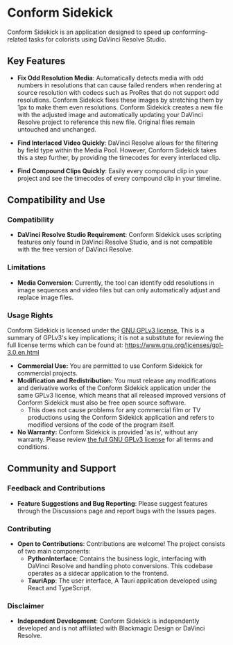 # Conform Sidekick

Conform Sidekick is an application designed to speed up conforming-related tasks for colorists using DaVinci Resolve Studio.

## Key Features

- **Fix Odd Resolution Media**: Automatically detects media with odd numbers in resolutions that can cause failed renders when rendering at source resolution with codecs such as ProRes that do not support odd resolutions. Conform Sidekick fixes these images by stretching them by 1px to make them even resolutions. Conform Sidekick creates a new file with the adjusted image and automatically updating your DaVinci Resolve project to reference this new file. Original files remain untouched and unchanged.

- **Find Interlaced Video Quickly**: DaVinci Resolve allows for the filtering by field type within the Media Pool. However, Conform Sidekick takes this a step further, by providing the timecodes for every interlaced clip.

- **Find Compound Clips Quickly**: Easily every compound clip in your project and see the timecodes of every compound clip in your timeline.

## Compatibility and Use

### Compatibility
- **DaVinci Resolve Studio Requirement**: Conform Sidekick uses scripting features only found in DaVinci Resolve Studio, and is not compatible with the free version of DaVinci Resolve.

### Limitations
- **Media Conversion**: Currently, the tool can identify odd resolutions in image sequences and video files but can only automatically adjust and replace image files.

### Usage Rights

Conform Sidekick is licensed under the [GNU GPLv3 license.](https://www.gnu.org/licenses/gpl-3.0.en.html) This is a summary of GPLv3's key implications; it is not a substitute for reviewing the full license terms which can be found at: https://www.gnu.org/licenses/gpl-3.0.en.html
- **Commercial Use:** You are permitted to use Conform Sidekick for commercial projects.
- **Modification and Redistribution:** You must release any modifications and derivative works of the Conform Sidekick application under the same GPLv3 license, which means that all released improved versions of Conform Sidekick must also be free open source software. 
    - This does not cause problems for any commercial film or TV productions using the Conform Sidekick application and refers to modified versions of the code of the program itself.
- **No Warranty:** Conform Sidekick is provided 'as is', without any warranty. Please review [the full GNU GPLv3 license](https://www.gnu.org/licenses/gpl-3.0.en.html) for all terms and conditions.

## Community and Support

### Feedback and Contributions
- **Feature Suggestions and Bug Reporting**: Please suggest features through the Discussions page and report bugs with the Issues pages.

### Contributing
- **Open to Contributions**: Contributions are welcome! The project consists of two main components:
  - **PythonInterface**: Contains the business logic, interfacing with DaVinci Resolve and handling photo conversions. This codebase operates as a sidecar application to the frontend.
  - **TauriApp**: The user interface, A Tauri application developed using React and TypeScript.

### Disclaimer
- **Independent Development**: Conform Sidekick is independently developed and is not affiliated with Blackmagic Design or DaVinci Resolve.